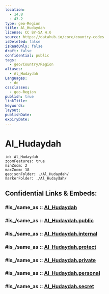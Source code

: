 ```yaml
---
location:
  - 14.8
  - 43.2
type: geo-Region
title: Al_Hudaydah
license: CC BY-SA 4.0
source: https://datahub.io/core/country-codes
isDeleted: false
isReadOnly: false
draft: false
confidential: public
tags:
  - geo/Country/Region
aliases:
  - Al_Hudaydah
Languages:
  - de
cssclasses:
  - geo-Region
publish: true
linkTitle:
keywords:
layout:
publishDate:
expiryDate:
---
```


# Al_Hudaydah

```leaflet
id: Al_Hudaydah
zoomFeatures: true 
minZoom: 2 
maxZoom: 18
geojsonFolder: ./Al_Hudaydah/
markerFolder: ./Al_Hudaydah/
```


## Confidential Links & Embeds: 

### #is_/same_as :: [Al_Hudaydah](/_Standards/Earth/Continent/Asia/Asia~West/Yemen~Republic/governorates~Yemen/Al_Hudaydah.md) 

### #is_/same_as :: [Al_Hudaydah.public](/_public/Earth/Continent/Asia/Asia~West/Yemen~Republic/governorates~Yemen/Al_Hudaydah.public.md) 

### #is_/same_as :: [Al_Hudaydah.internal](/_internal/Earth/Continent/Asia/Asia~West/Yemen~Republic/governorates~Yemen/Al_Hudaydah.internal.md) 

### #is_/same_as :: [Al_Hudaydah.protect](/_protect/Earth/Continent/Asia/Asia~West/Yemen~Republic/governorates~Yemen/Al_Hudaydah.protect.md) 

### #is_/same_as :: [Al_Hudaydah.private](/_private/Earth/Continent/Asia/Asia~West/Yemen~Republic/governorates~Yemen/Al_Hudaydah.private.md) 

### #is_/same_as :: [Al_Hudaydah.personal](/_personal/Earth/Continent/Asia/Asia~West/Yemen~Republic/governorates~Yemen/Al_Hudaydah.personal.md) 

### #is_/same_as :: [Al_Hudaydah.secret](/_secret/Earth/Continent/Asia/Asia~West/Yemen~Republic/governorates~Yemen/Al_Hudaydah.secret.md)

